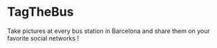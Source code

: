 # TagTheBus
Take pictures at every bus station in Barcelona and share them on your favorite social networks !
